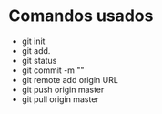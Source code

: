 # Comandos usados
 - git init
 - git add.
 - git status
 - git commit -m ""
 - git remote add origin URL
 - git push origin master
 - git pull origin master
